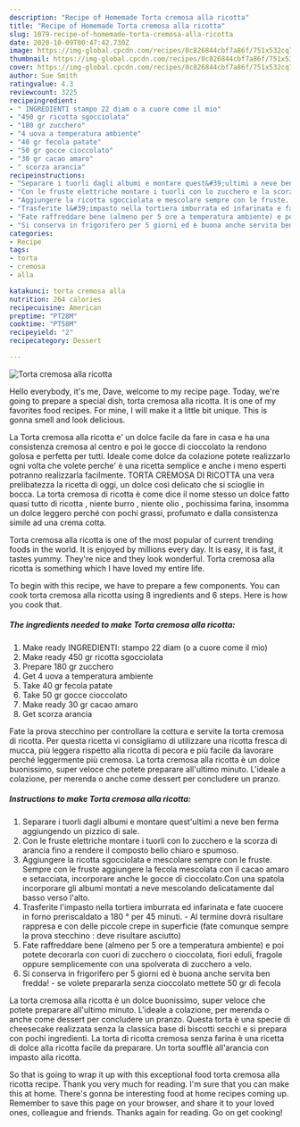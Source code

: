 ```yaml
---
description: "Recipe of Homemade Torta cremosa alla ricotta"
title: "Recipe of Homemade Torta cremosa alla ricotta"
slug: 1079-recipe-of-homemade-torta-cremosa-alla-ricotta
date: 2020-10-09T00:47:42.730Z
image: https://img-global.cpcdn.com/recipes/0c826844cbf7a86f/751x532cq70/torta-cremosa-alla-ricotta-recipe-main-photo.jpg
thumbnail: https://img-global.cpcdn.com/recipes/0c826844cbf7a86f/751x532cq70/torta-cremosa-alla-ricotta-recipe-main-photo.jpg
cover: https://img-global.cpcdn.com/recipes/0c826844cbf7a86f/751x532cq70/torta-cremosa-alla-ricotta-recipe-main-photo.jpg
author: Sue Smith
ratingvalue: 4.3
reviewcount: 3225
recipeingredient:
- " INGREDIENTI stampo 22 diam o a cuore come il mio"
- "450 gr ricotta sgocciolata"
- "180 gr zucchero"
- "4 uova a temperatura ambiente"
- "40 gr fecola patate"
- "50 gr gocce cioccolato"
- "30 gr cacao amaro"
- " scorza arancia"
recipeinstructions:
- "Separare i tuorli dagli albumi e montare quest&#39;ultimi a neve ben ferma aggiungendo un pizzico di sale."
- "Con le fruste elettriche montare i tuorli con lo zucchero e la scorza di arancia fino a rendere il composto bello chiaro e spumoso."
- "Aggiungere la ricotta sgocciolata e mescolare sempre con le fruste. Sempre con le fruste aggiungere la fecola mescolata con il cacao amaro e setacciata, incorporare anche le gocce di cioccolato.Con una spatola incorporare gli albumi montati a neve mescolando delicatamente dal basso verso l&#39;alto."
- "Trasferite l&#39;impasto nella tortiera imburrata ed infarinata e fate cuocere in forno preriscaldato a 180 ° per 45 minuti. Al termine dovrà risultare rappresa e con delle piccole crepe in superficie (fate comunque sempre la prova stecchino : deve risultare asciutto)"
- "Fate raffreddare bene (almeno per 5 ore a temperatura ambiente) e poi potete decorarla con cuori di zucchero o cioccolata, fiori eduli, fragole oppure semplicemente con una spolverata di zucchero a velo."
- "Si conserva in frigorifero per 5 giorni ed è buona anche servita ben fredda! se volete prepararla senza cioccolato mettete 50 gr di fecola"
categories:
- Recipe
tags:
- torta
- cremosa
- alla

katakunci: torta cremosa alla 
nutrition: 264 calories
recipecuisine: American
preptime: "PT28M"
cooktime: "PT58M"
recipeyield: "2"
recipecategory: Dessert

---
```



![Torta cremosa alla ricotta](https://img-global.cpcdn.com/recipes/0c826844cbf7a86f/751x532cq70/torta-cremosa-alla-ricotta-recipe-main-photo.jpg)

Hello everybody, it's me, Dave, welcome to my recipe page. Today, we're going to prepare a special dish, torta cremosa alla ricotta. It is one of my favorites food recipes. For mine, I will make it a little bit unique. This is gonna smell and look delicious.

La Torta cremosa alla ricotta e&#39; un dolce facile da fare in casa e ha una consistenza cremosa al centro e poi le gocce di cioccolato la rendono golosa e perfetta per tutti. Ideale come dolce da colazione potete realizzarlo ogni volta che volete perche&#39; è una ricetta semplice e anche i meno esperti potranno realizzarla facilmente. TORTA CREMOSA DI RICOTTA una vera prelibatezza la ricetta di oggi, un dolce così delicato che si scioglie in bocca. La torta cremosa di ricotta è come dice il nome stesso un dolce fatto quasi tutto di ricotta , niente burro , niente olio , pochissima farina, insomma un dolce leggero perché con pochi grassi, profumato e dalla consistenza simile ad una crema cotta.

Torta cremosa alla ricotta is one of the most popular of current trending foods in the world. It is enjoyed by millions every day. It is easy, it is fast, it tastes yummy. They're nice and they look wonderful. Torta cremosa alla ricotta is something which I have loved my entire life.


To begin with this recipe, we have to prepare a few components. You can cook torta cremosa alla ricotta using 8 ingredients and 6 steps. Here is how you cook that.

<!--inarticleads1-->

##### The ingredients needed to make Torta cremosa alla ricotta:

1. Make ready  INGREDIENTI: stampo 22 diam (o a cuore come il mio)
1. Make ready 450 gr ricotta sgocciolata
1. Prepare 180 gr zucchero
1. Get 4 uova a temperatura ambiente
1. Take 40 gr fecola patate
1. Take 50 gr gocce cioccolato
1. Make ready 30 gr cacao amaro
1. Get  scorza arancia


Fate la prova stecchino per controllare la cottura e servite la torta cremosa di ricotta. Per questa ricetta vi consigliamo di utilizzare una ricotta fresca di mucca, più leggera rispetto alla ricotta di pecora e più facile da lavorare perché leggermente più cremosa. La torta cremosa alla ricotta è un dolce buonissimo, super veloce che potete preparare all&#39;ultimo minuto. L&#39;ideale a colazione, per merenda o anche come dessert per concludere un pranzo. 

<!--inarticleads2-->

##### Instructions to make Torta cremosa alla ricotta:

1. Separare i tuorli dagli albumi e montare quest&#39;ultimi a neve ben ferma aggiungendo un pizzico di sale.
1. Con le fruste elettriche montare i tuorli con lo zucchero e la scorza di arancia fino a rendere il composto bello chiaro e spumoso.
1. Aggiungere la ricotta sgocciolata e mescolare sempre con le fruste. Sempre con le fruste aggiungere la fecola mescolata con il cacao amaro e setacciata, incorporare anche le gocce di cioccolato.Con una spatola incorporare gli albumi montati a neve mescolando delicatamente dal basso verso l&#39;alto.
1. Trasferite l&#39;impasto nella tortiera imburrata ed infarinata e fate cuocere in forno preriscaldato a 180 ° per 45 minuti. - Al termine dovrà risultare rappresa e con delle piccole crepe in superficie (fate comunque sempre la prova stecchino : deve risultare asciutto)
1. Fate raffreddare bene (almeno per 5 ore a temperatura ambiente) e poi potete decorarla con cuori di zucchero o cioccolata, fiori eduli, fragole oppure semplicemente con una spolverata di zucchero a velo.
1. Si conserva in frigorifero per 5 giorni ed è buona anche servita ben fredda! - se volete prepararla senza cioccolato mettete 50 gr di fecola


La torta cremosa alla ricotta è un dolce buonissimo, super veloce che potete preparare all&#39;ultimo minuto. L&#39;ideale a colazione, per merenda o anche come dessert per concludere un pranzo. Questa torta è una specie di cheesecake realizzata senza la classica base di biscotti secchi e si prepara con pochi ingredienti. La torta di ricotta cremosa senza farina è una ricetta di dolce alla ricotta facile da preparare. Un torta soufflè all&#39;arancia con impasto alla ricotta. 

So that is going to wrap it up with this exceptional food torta cremosa alla ricotta recipe. Thank you very much for reading. I'm sure that you can make this at home. There's gonna be interesting food at home recipes coming up. Remember to save this page on your browser, and share it to your loved ones, colleague and friends. Thanks again for reading. Go on get cooking!
